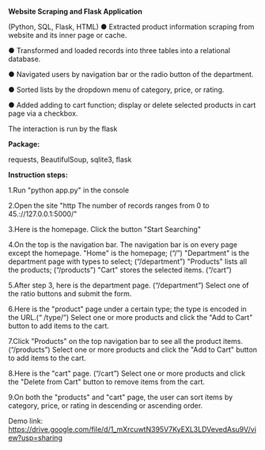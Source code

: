 **Website Scraping and Flask Application** 

(Python, SQL, Flask, HTML)
●	Extracted product information scraping from website and its inner page or cache.

●	Transformed and loaded records into three tables into a relational database. 

●	Navigated users by navigation bar or the radio button of the department. 

●	Sorted lists by the dropdown menu of category, price, or rating. 

●	Added adding to cart function; display or delete selected products in cart page via a checkbox. 





The interaction is run by the flask


**Package:**

requests, BeautifulSoup, sqlite3, flask


**Instruction steps:**

1.Run "python app.py" in the console

2.Open the site "http The number of records ranges from 0 to 45.://127.0.0.1:5000/"

3.Here is the homepage. Click the button "Start Searching"

4.On the top is the navigation bar. The navigation bar is on every page except the homepage.
    "Home" is the homepage; (“/”)
    "Department" is the department page with types to select; (“/department”)
    "Products" lists all the products; (“/products”)
    "Cart" stores the selected items. (“/cart”)

5.After step 3, here is the department page. (“/department”)
    Select one of the ratio buttons and submit the form.

6.Here is the "product" page under a certain type; the type is encoded in the URL.(“ /type/<type>”)
    Select one or more products and click the "Add to Cart" button to add items to the cart.

7.Click "Products" on the top navigation bar to see all the product items. (“/products”)
    Select one or more products and click the "Add to Cart" button to add items to the cart.

8.Here is the "cart" page. (“/cart”) 
    Select one or more products and click the "Delete from Cart" button to remove items from the cart.

9.On both the "products" and "cart" page, the user can sort items by category, price, or rating in descending or ascending order.


Demo link:
https://drive.google.com/file/d/1_mXrcuwtN395V7KyEXL3LDVevedAsu9V/view?usp=sharing

